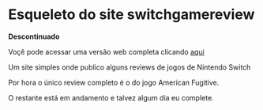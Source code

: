 # Esqueleto do site switchgamereview
 
 **Descontinuado**

Voçê pode acessar uma versão web completa clicando [aqui](https://switchgamereview.herokuapp.com/)

 Um site simples onde publico alguns reviews de jogos de Nintendo Switch

Por hora o único review completo é o do jogo American Fugitive.

O restante está em andamento e talvez algum dia eu complete.
